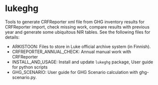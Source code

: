 # lukeghg
Tools to generate CRFReporter xml file from GHG inventory results for CRFReporter import, check missing work, compare results with previous year and generate some ubiquitous NIR tables. See the following files for details:

+ ARKISTOON: Files to store in Luke official archive system (in Finnish).
+ CRFREPORTER_ANNUAL_CHECK: Annual manual work with CRFReporter
+ INSTALL_AND_USAGE: Install and update `lukeghg` package, User guide for python scripts
+ GHG_SCENARIO: User guide for GHG Scenario calculation with ghg-scenario.py.
